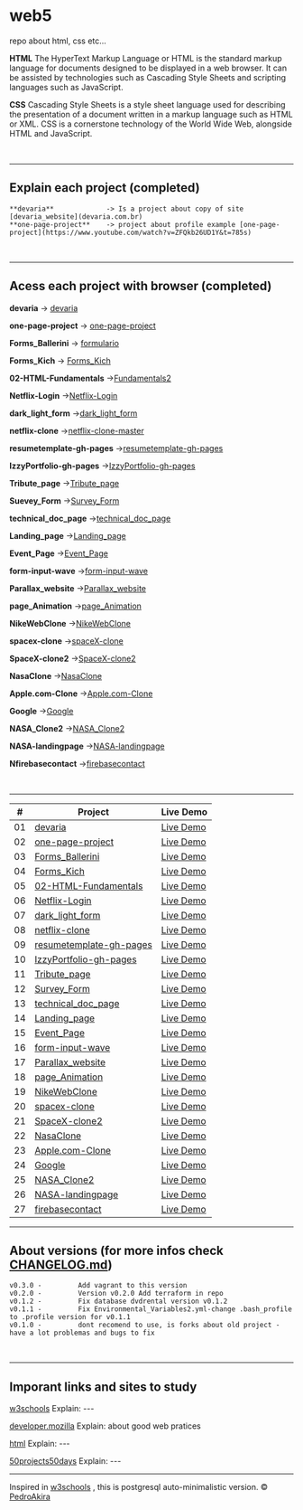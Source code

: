 # web5

repo about html, css etc...

**HTML**
The HyperText Markup Language or HTML is the standard markup language for documents designed to be displayed in a web browser. It can be assisted by technologies such as Cascading Style Sheets and scripting languages such as JavaScript.

**CSS**
Cascading Style Sheets is a style sheet language used for describing the presentation of a document written in a markup language such as HTML or XML. CSS is a cornerstone technology of the World Wide Web, alongside HTML and JavaScript.

<br/>

---

## Explain each project (completed)

    **devaria**             -> Is a project about copy of site [devaria_website](devaria.com.br)
    **one-page-project**    -> project about profile example [one-page-project](https://www.youtube.com/watch?v=ZFQkb26UD1Y&t=785s)

<br/>

---

## Acess each project with browser (completed)

**devaria** -> [devaria](https://pedroakiradanno.github.io/web5/srv/devaria/index.html)

**one-page-project** -> [one-page-project](https://pedroakiradanno.github.io/web5/srv/one-page-project/index.html)

**Forms_Ballerini** -> [formulario](https://pedroakiradanno.github.io/web5/srv/Forms_Ballerini/formulario.html)

**Forms_Kich** -> [Forms_Kich](https://pedroakiradanno.github.io/web5/srv/Forms_Kich/pro/index.html)

**02-HTML-Fundamentals** ->[Fundamentals2](https://pedroakiradanno.github.io/web5/srv/02-HTML-Fundamentals/index.html)

**Netflix-Login** ->[Netflix-Login](https://pedroakiradanno.github.io/web5/srv/login/Login/index.html)

**dark_light_form** ->[dark_light_form](https://pedroakiradanno.github.io/web5/srv/dark_light_form/index.html)

**netflix-clone** ->[netflix-clone-master](https://pedroakiradanno.github.io/web5/srv/netflix-clone/index.html)

**resumetemplate-gh-pages** ->[resumetemplate-gh-pages](https://pedroakiradanno.github.io/web5/srv/resumetemplate-gh-pages/index.html)

**IzzyPortfolio-gh-pages** ->[IzzyPortfolio-gh-pages](https://pedroakiradanno.github.io/web5/srv/IzzyPortfolio-gh-pages/index.html)

**Tribute_page** ->[Tribute_page](https://pedroakiradanno.github.io/web5/srv/Tribute_page/index.html)

**Suevey_Form** ->[Survey_Form](https://pedroakiradanno.github.io/web5/srv/Survey_Form/index.html)

**technical_doc_page** ->[technical_doc_page](https://pedroakiradanno.github.io/web5/srv/technical_doc_page/index.html)

**Landing_page** ->[Landing_page](https://pedroakiradanno.github.io/web5/srv/Landing_page/index.html)

**Event_Page** ->[Event_Page](https://pedroakiradanno.github.io/web5/srv/Event_Page/index.html)

**form-input-wave** ->[form-input-wave](https://pedroakiradanno.github.io/web5/srv/form-input-wave/index.html)

**Parallax_website** ->[Parallax_website](https://pedroakiradanno.github.io/web5/srv/Parallax_website/index.html)

**page_Animation** ->[page_Animation](https://pedroakiradanno.github.io/web5/srv/page_Animation/index.html)

**NikeWebClone** ->[NikeWebClone](https://pedroakiradanno.github.io/web5/srv/NikeWebClone/index.html)

**spacex-clone** ->[spaceX-clone](https://pedroakiradanno.github.io/web5/srv/spacex-clone/index.html)

**SpaceX-clone2** ->[SpaceX-clone2](https://pedroakiradanno.github.io/web5/srv/SpaceX-clone2/index.html)

**NasaClone** ->[NasaClone](https://pedroakiradanno.github.io/web5/srv/NasaClone/index.html)

**Apple.com-Clone** ->[Apple.com-Clone](https://pedroakiradanno.github.io/web5/srv/Apple.com-Clone/index.html)

**Google** ->[Google](https://pedroakiradanno.github.io/web5/srv/Google/index.html)

**NASA_Clone2** ->[NASA_Clone2](https://pedroakiradanno.github.io/web5/srv/NASA_Clone2/index.html)

**NASA-landingpage** ->[NASA-landingpage](https://pedroakiradanno.github.io/web5/srv/NASA-landingpage/Finished-website/index.html)

**Nfirebasecontact** ->[firebasecontact](https://pedroakiradanno.github.io/web5/srv/NASA-landingpage/firebasecontact/index.html)

<br/>

---

|  #  | Project                                                                                                  | Live Demo                                                                                            |
| :-: | -------------------------------------------------------------------------------------------------------- | ---------------------------------------------------------------------------------------------------- |
| 01  | [devaria](https://github.com/pedroAkiraDanno/web5/srv/tree/main/devaria)                                 | [Live Demo](https://pedroakiradanno.github.io/web5/srv/devaria/index.html)                           |
| 02  | [one-page-project](https://github.com/pedroAkiraDanno/web5/srv/tree/main/one-page-project)               | [Live Demo](https://pedroakiradanno.github.io/web5/srv/one-page-project/index.html)                  |
| 03  | [Forms_Ballerini](https://github.com/pedroAkiraDanno/web5/srv/tree/main/Forms_Ballerini)                 | [Live Demo](https://pedroakiradanno.github.io/web5/srv/Forms_Ballerini/formulario.html)              |
| 04  | [Forms_Kich](https://github.com/pedroAkiraDanno/web5/srv/tree/main/Forms_Kich)                           | [Live Demo](https://pedroakiradanno.github.io/web5/srv/Forms_Kich/pro/index.html)                    |
| 05  | [02-HTML-Fundamentals](https://github.com/pedroAkiraDanno/web5/srv/tree/main/02-HTML-Fundamentals)       | [Live Demo](https://pedroakiradanno.github.io/web5/srv/02-HTML-Fundamentals/index.html)              |
| 06  | [Netflix-Login](https://github.com/pedroAkiraDanno/web5/srv/tree/main/login/Login)                       | [Live Demo](https://pedroakiradanno.github.io/web5/srv/login/Login/index.html)                       |
| 07  | [dark_light_form](https://github.com/pedroAkiraDanno/web5/srv/tree/main/dark_light_form)                 | [Live Demo](https://pedroakiradanno.github.io/web5/srv/dark_light_form/index.html)                   |
| 08  | [netflix-clone](https://github.com/pedroAkiraDanno/web5/srv/tree/main/netflix-clone)                     | [Live Demo](https://pedroakiradanno.github.io/web5/srv/netflix-clone/index.html)                     |
| 09  | [resumetemplate-gh-pages](https://github.com/pedroAkiraDanno/web5/srv/tree/main/resumetemplate-gh-pages) | [Live Demo](https://pedroakiradanno.github.io/web5/srv/resumetemplate-gh-pages/index.html)           |
| 10  | [IzzyPortfolio-gh-pages](https://github.com/pedroAkiraDanno/web5/srv/tree/main/IzzyPortfolio-gh-pages)   | [Live Demo](https://pedroakiradanno.github.io/web5/srv/IzzyPortfolio-gh-pages/index.html)            |
| 11  | [Tribute_page](https://github.com/pedroAkiraDanno/web5/srv/tree/main/Tribute_page)                       | [Live Demo](https://pedroakiradanno.github.io/web5/srv/Tribute_page/index.html)                      |
| 12  | [Survey_Form](https://github.com/pedroAkiraDanno/web5/srv/tree/main/Survey_Form)                         | [Live Demo](https://pedroakiradanno.github.io/web5/srv/Survey_Form/index.html)                       |
| 13  | [technical_doc_page](https://github.com/pedroAkiraDanno/web5/srv/tree/main/technical_doc_page)           | [Live Demo](https://pedroakiradanno.github.io/web5/srv/technical_doc_page/index.html)                |
| 14  | [Landing_page](https://github.com/pedroAkiraDanno/web5/srv/tree/main/Landing_page)                       | [Live Demo](https://pedroakiradanno.github.io/web5/srv/Landing_page/index.html)                      |
| 15  | [Event_Page](https://github.com/pedroAkiraDanno/web5/srv/tree/main/Event_Page)                           | [Live Demo](https://pedroakiradanno.github.io/web5/srv/Event_Page/index.html)                        |
| 16  | [form-input-wave](https://github.com/pedroAkiraDanno/web5/srv/tree/main/form-input-wave)                 | [Live Demo](https://pedroakiradanno.github.io/web5/srv/form-input-wave/index.html)                   |
| 17  | [Parallax_website](https://github.com/pedroAkiraDanno/web5/srv/tree/main/Parallax_website)               | [Live Demo](https://pedroakiradanno.github.io/web5/srv/Parallax_website/index.html)                  |
| 18  | [page_Animation](https://github.com/pedroAkiraDanno/web5/srv/tree/main/page_Animation)                   | [Live Demo](https://pedroakiradanno.github.io/web5/srv/page_Animation/index.html)                    |
| 19  | [NikeWebClone](https://github.com/pedroAkiraDanno/web5/srv/tree/main/NikeWebClone)                       | [Live Demo](https://pedroakiradanno.github.io/web5/srv/NikeWebClone/index.html)                      |
| 20  | [spacex-clone](https://github.com/pedroAkiraDanno/web5/srv/tree/main/spacex-clone)                       | [Live Demo](https://pedroakiradanno.github.io/web5/srv/spacex-clone/index.html)                      |
| 21  | [SpaceX-clone2](https://github.com/pedroAkiraDanno/web5/srv/tree/main/SpaceX-clone2)                     | [Live Demo](https://pedroakiradanno.github.io/web5/srv/SpaceX-clone2/index.html)                     |
| 22  | [NasaClone](https://github.com/pedroAkiraDanno/web5/srv/tree/main/NasaClone)                             | [Live Demo](https://pedroakiradanno.github.io/web5/srv/NasaClone/index.html)                         |
| 23  | [Apple.com-Clone](https://github.com/pedroAkiraDanno/web5/srv/tree/main/Apple.com-Clone)                 | [Live Demo](https://pedroakiradanno.github.io/web5/srv/Apple.com-Clone/index.html)                   |
| 24  | [Google](https://github.com/pedroAkiraDanno/web5/srv/tree/main/Google)                                   | [Live Demo](https://pedroakiradanno.github.io/web5/srv/Google/index.html)                            |
| 25  | [NASA_Clone2](https://github.com/pedroAkiraDanno/web5/srv/tree/main/NASA_Clone2)                         | [Live Demo](https://pedroakiradanno.github.io/web5/srv/NASA_Clone2/index.html)                       |
| 26  | [NASA-landingpage](https://github.com/pedroAkiraDanno/web5/srv/tree/main/NASA-landingpage)               | [Live Demo](https://pedroakiradanno.github.io/web5/srv/NASA-landingpage/Finished-website/index.html) |
| 27  | [firebasecontact](https://github.com/pedroAkiraDanno/web5/srv/tree/main/firebasecontact)                 | [Live Demo](https://pedroakiradanno.github.io/web5/srv/NASA-landingpage/firebasecontact/index.html)  |

---

## About versions (for more infos check [CHANGELOG.md](https://github.com/pedroAkiraDanno/auto5/blob/main/CHANGELOG.md))

    v0.3.0 -         Add vagrant to this version
    v0.2.0 -         Version v0.2.0 Add terraform in repo
    v0.1.2 -         Fix database dvdrental version v0.1.2
    v0.1.1 -         Fix Environmental_Variables2.yml-change .bash_profile to .profile version for v0.1.1
    v0.1.0 -         dont recomend to use, is forks about old project - have a lot problemas and bugs to fix

<br/>

---

## Imporant links and sites to study

<a href="https://www.w3schools.com/html/" target="_blank">w3schools</a> Explain: ---

<a href="https://developer.mozilla.org/en-US/docs/Web/HTML" target="_blank">developer.mozilla</a> Explain: about good web pratices

<a href="https://html.com/" target="_blank">html</a> Explain: ---

<a href="https://github.com/bradtraversy/50projects50days" target="_blank">50projects50days</a> Explain: ---

---

Inspired in [w3schools](https://www.w3schools.com/html/) , this is postgresql auto-minimalistic version.
© [PedroAkira](https://www.instagram.com/pedro.akira.3)
